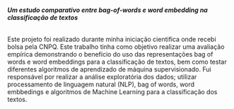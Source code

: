 ###### **Um estudo comparativo entre bag-of-words e word embedding na classificação de textos**

Este projeto foi realizado durante minha iniciação cientifica onde recebi bolsa pela CNPQ. Este trabalho tinha como objetivo realizar uma avaliação empírica demonstrando o benefício do uso das representações bag of words e word embeddings para a classificação de textos, bem como testar diferentes algoritmos de aprendizado de máquina supervisionado. Fui responsável por realizar a análise exploratória dos dados; utilizar processamento de linguagem natural (NLP), bag of words, word embbedings e algoritmos de Machine Learning para a classificação dos textos.
